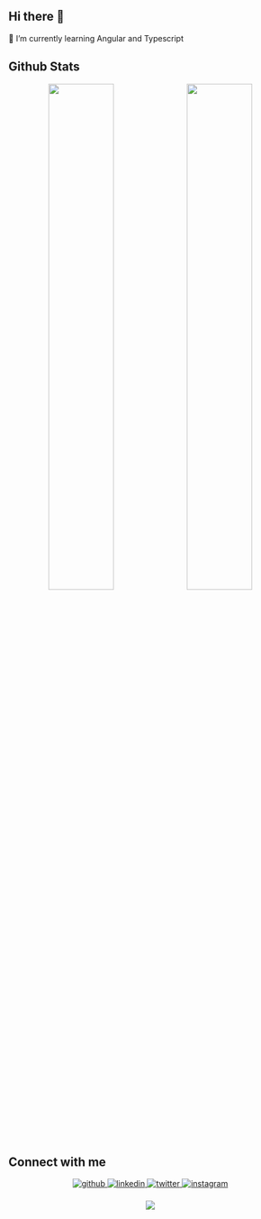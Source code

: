 ## Hi there 👋

🌱 I’m currently learning Angular and Typescript

## Github Stats  
<div align="center">
  <img width="48%" src="https://github-readme-stats.vercel.app/api?username=djgovani&show_icons=true&theme=tokyonight" />
  <img width="48%" src="https://github-readme-streak-stats.herokuapp.com/?user=djgovani&theme=tokyonight" />
</div>

## Connect with me 
<div align="center">
  <a href="https://github.com/djgovani" target="_blank">
    <img src=https://img.shields.io/badge/github-%2324292e.svg?&style=for-the-badge&logo=github&logoColor=white alt=github style="margin-bottom: 5px;" />
  </a>

  <a href="https://linkedin.com/in/djgovani" target="_blank">
    <img src=https://img.shields.io/badge/linkedin-%231E77B5.svg?&style=for-the-badge&logo=linkedin&logoColor=white alt=linkedin style="margin-bottom: 5px;" />
  </a>

  <a href="https://twitter.com/djgovani" target="_blank">
    <img src=https://img.shields.io/badge/twitter-%2300acee.svg?&style=for-the-badge&logo=twitter&logoColor=white alt=twitter style="margin-bottom: 5px;" />
  </a>
  
  <a href="https://www.instagram.com/djgovani" target="_blank">
  <img src=https://img.shields.io/badge/instagram-%23000000.svg?&style=for-the-badge&logo=instagram&logoColor=white alt=instagram style="margin-bottom: 5px;" />
  </a>
</div>

<br/>
<div align="center">
  <img src="https://komarev.com/ghpvc/?username=djgovani&&style=flat-square" align="center" />
</div>  
